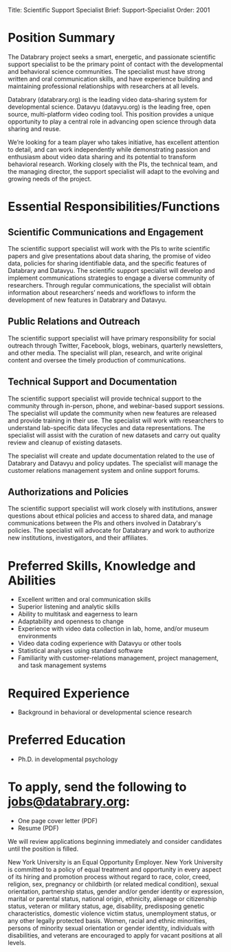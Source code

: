 Title: Scientific Support Specialist
Brief: Support-Specialist
Order: 2001

# Position Summary

The Databrary project seeks a smart, energetic, and passionate scientific support specialist to be the primary point of contact with the developmental and behavioral science communities. The specialist must have strong written and oral communication skills, and have experience building and maintaining professional relationships with researchers at all levels.

Databrary (databrary.org) is the leading video data-sharing system for developmental science. Datavyu (datavyu.org) is the leading free, open source, multi-platform video coding tool. This position provides a unique opportunity to play a central role in advancing open science through data sharing and reuse.

We’re looking for a team player who takes initiative, has excellent attention to detail, and can work independently while demonstrating passion and enthusiasm about video data sharing and its potential to transform behavioral research. Working closely with the PIs, the technical team, and the managing director, the support specialist will adapt to the evolving and growing needs of the project.

# Essential Responsibilities/Functions

## Scientific Communications and Engagement
The scientific support specialist will work with the PIs to write scientific papers and give presentations about data sharing, the promise of video data, policies for sharing identifiable data, and the specific features of Databrary and Datavyu. The scientific support specialist will develop and implement communications strategies to engage a diverse community of researchers. Through regular communications, the specialist will obtain information about researchers’ needs and workflows to inform the development of new features in Databrary and Datavyu.

## Public Relations and Outreach
The scientific support specialist will have primary responsibility for social outreach through Twitter, Facebook, blogs, webinars, quarterly newsletters, and other media. The specialist will plan, research, and write original content and oversee the timely production of communications.

## Technical Support and Documentation
The scientific support specialist will provide technical support to the community through in-person, phone, and webinar-based support sessions. The specialist will update the community when new features are released and provide training in their use. The specialist will work with researchers to understand lab-specific data lifecycles and data representations. The specialist will assist with the curation of new datasets and carry out quality review and cleanup of existing datasets.

The specialist will create and update documentation related to the use of Databrary and Datavyu and policy updates. The specialist will manage the customer relations management system and online support forums.

## Authorizations and Policies
The scientific support specialist will work closely with institutions, answer questions about ethical policies and access to shared data, and manage communications between the PIs and others involved in Databrary's policies. The specialist will advocate for Databrary and work to authorize new institutions, investigators, and their affiliates.

# Preferred Skills, Knowledge and Abilities
- Excellent written and oral communication skills
- Superior listening and analytic skills
- Ability to multitask and eagerness to learn 
- Adaptability and openness to change
- Experience with video data collection in lab, home, and/or museum environments  
- Video data coding experience with Datavyu or other tools
- Statistical analyses using standard software
- Familiarity with customer-relations management, project management, and task management systems


# Required Experience
- Background in behavioral or developmental science research

# Preferred Education
- Ph.D. in developmental psychology

# To apply, send the following to jobs@databrary.org:
- One page cover letter (PDF)
- Resume (PDF)

We will review applications beginning immediately and consider candidates until the position is filled.

New York University is an Equal Opportunity Employer. New York University
is committed to a policy of equal treatment and opportunity in every aspect
of its hiring and promotion process without regard to race, color, creed,
religion, sex, pregnancy or childbirth (or related medical condition),
sexual orientation, partnership status, gender and/or gender identity or
expression, marital or parental status, national origin, ethnicity,
alienage or citizenship status, veteran or military status, age,
disability, predisposing genetic characteristics, domestic violence victim
status, unemployment status, or any other legally protected basis. Women,
racial and ethnic minorities, persons of minority sexual orientation or
gender identity, individuals with disabilities, and veterans are encouraged
to apply for vacant positions at all levels.

